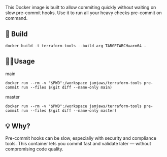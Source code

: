 This Docker image is built to allow commiting quickly without waiting on slow pre-commit hooks.
Use it to run all your heavy checks pre-commit on command.

## 🔨 Build

```shell
docker build -t terraform-tools --build-arg TARGETARCH=arm64 .
```

## 🧑‍💻Usage

main
```shell
docker run --rm -v "$PWD":/workspace jamjaws/terraform-tools pre-commit run --files $(git diff --name-only main)
```

master

```shell
docker run --rm -v "$PWD":/workspace jamjaws/terraform-tools pre-commit run --files $(git diff --name-only master)
```

## 💡 Why?

Pre-commit hooks can be slow, especially with security and compliance tools.
This container lets you commit fast and validate later — without compromising code quality.
